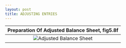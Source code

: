 ```yaml
---
layout: post
title: ADJUSTING ENTRIES
---
```



|Preparation Of Adjusted Balance Sheet, fig5.8f|
|:-:|
|![Adjusted Balance Sheet](/bookkeeping/assets/mc-graw-accounting-course/images/fig5.8f.preparation.of.bs.w.Circles.png)|

